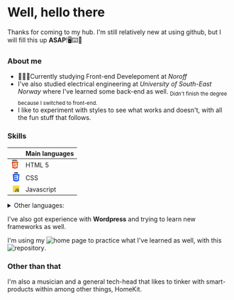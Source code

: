 # Well, hello there

Thanks for coming to my hub. I'm still relatively new at using github, but I will fill this up **ASAP**!🖥⌨️💪

### About me

- 📖👨‍🎓Currently studying Front-end Develepoment at *Noroff*
- I've also studied electrical engineering at *University of South-East Norway* where I've learned some back-end as well. <sub>Didn't finish the degree because I switched to front-end.</sub>
- I like to experiment with styles to see what works and doesn't, with all the fun stuff that follows.

### Skills

|                                                                                 | Main languages |
| ------------------------------------------------------------------------------: | -------------- |
|       <img src="images/icons/HTML5_logo_and_wordmark.svg-min.png" width="20px"> | HTML 5         |
| <img src="images/icons/2560px-CSS3_logo_and_wordmark.svg-min.png" width="15px"> | CSS            |
|                   <img src="images/icons/JavaScript-logo-min.png" width="15px"> | Javascript     |

<details>
<summary>Other languages:</summary>

- C#
- Python
- SQL
- PLC
- And now Markdown appearantly

</details>
</details>

I've also got experience with **Wordpress** and trying to learn new frameworks as well.</br>

I'm using my ![home page](https://homepage.nykas.me) to practice what I've learned as well, with this ![repository](https://github.com/YngvN/home-page).

### Other than that

<p>I'm also a musician and a general tech-head that likes to tinker with smart-products within among other things, HomeKit.</p>
